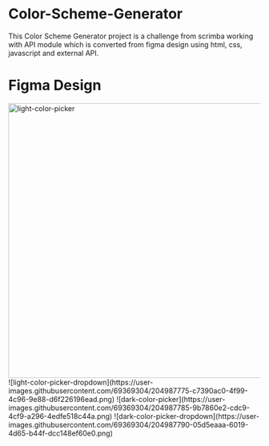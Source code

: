 # Color-Scheme-Generator
This Color Scheme Generator project is a challenge from scrimba working with API module which is converted from figma design using html, css, javascript and external API. 

# Figma Design


<img width="550" alt="light-color-picker" src="https://user-images.githubusercontent.com/69369304/204987760-69cc6e75-529c-44ff-bd57-4a61d99cd8b3.png">
![light-color-picker-dropdown](https://user-images.githubusercontent.com/69369304/204987775-c7390ac0-4f99-4c96-9e88-d6f226196ead.png)
![dark-color-picker](https://user-images.githubusercontent.com/69369304/204987785-9b7860e2-cdc9-4cf9-a296-4edfe518c44a.png)
![dark-color-picker-dropdown](https://user-images.githubusercontent.com/69369304/204987790-05d5eaaa-6019-4d65-b44f-dcc148ef60e0.png)
